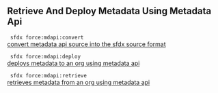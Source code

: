 ## Retrieve And Deploy Metadata Using Metadata Api



``` sfdx force:mdapi:convert```   
 [convert metadata api source into the sfdx source format](/retrieveanddeploymetadatausingmetadataapi)

``` sfdx force:mdapi:deploy```   
 [deploys metadata to an org using metadata api](/retrieveanddeploymetadatausingmetadataapi)

``` sfdx force:mdapi:retrieve```   
 [retrieves metadata from an org using metadata api](/retrieveanddeploymetadatausingmetadataapi)

